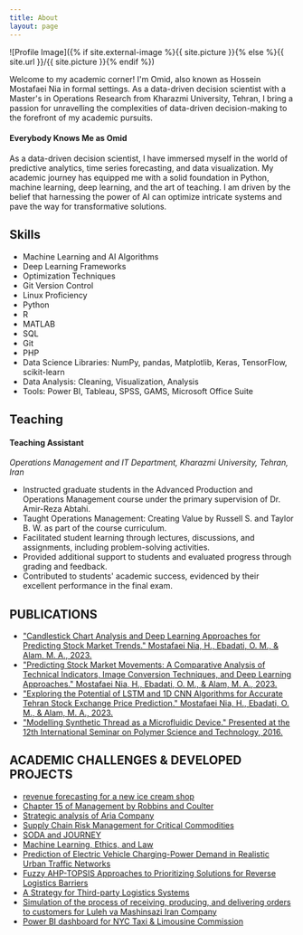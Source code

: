 ```yaml
---
title: About
layout: page
---
```

![Profile Image]({% if site.external-image %}{{ site.picture }}{% else %}{{ site.url }}/{{ site.picture }}{% endif %})

<p>Welcome to my academic corner! I'm Omid, also known as Hossein Mostafaei Nia in formal settings. As a data-driven decision scientist with a Master's in Operations Research from Kharazmi University, Tehran, I bring a passion for unravelling the complexities of data-driven decision-making to the forefront of my academic pursuits.</p>

<h4>Everybody Knows Me as Omid</h4>
	
<p>As a data-driven decision scientist, I have immersed myself in the world of predictive analytics, time series forecasting, and data visualization. My academic journey has equipped me with a solid foundation in Python, machine learning, deep learning, and the art of teaching. I am driven by the belief that harnessing the power of AI can optimize intricate systems and pave the way for transformative solutions.</p>

<h2>Skills</h2>

<ul class="skill-list">
	<li>Machine Learning and AI Algorithms</li>
	<li>Deep Learning Frameworks</li>
	<li>Optimization Techniques</li>
	<li>Git Version Control</li>
	<li>Linux Proficiency</li>
	<li>Python</li>
	<li>R</li>
	<li>MATLAB</li>
	<li>SQL</li>
	<li>Git</li>
	<li>PHP</li>
	<li>Data Science Libraries: NumPy, pandas, Matplotlib, Keras, TensorFlow, scikit-learn</li>
	<li>Data Analysis: Cleaning, Visualization, Analysis</li>
	<li>Tools: Power BI, Tableau, SPSS, GAMS, Microsoft Office Suite</li>
</ul>

<h2>Teaching</h2>

<h4>Teaching Assistant</h4>
<em>Operations Management and IT Department, Kharazmi University, Tehran, Iran</em>
<ul>
	<li>Instructed graduate students in the Advanced Production and Operations Management course under the primary supervision of Dr. Amir-Reza Abtahi.</li>
	<li>Taught Operations Management: Creating Value by Russell S. and Taylor B. W. as part of the course curriculum.</li>
	<li>Facilitated student learning through lectures, discussions, and assignments, including problem-solving activities.</li>
	<li>Provided additional support to students and evaluated progress through grading and feedback.</li>
	<li>Contributed to students' academic success, evidenced by their excellent performance in the final exam.</li>
</ul>
	
<h2>PUBLICATIONS</h2>

<ul>
	<li><a href="https://omidmno2.github.io/Candlestick-Chart-Analysis/">"Candlestick Chart Analysis and Deep Learning Approaches for Predicting Stock Market Trends." Mostafaei Nia, H., Ebadati, O. M., & Alam, M. A., 2023.</a></li>
	<li><a href="https://omidmno2.github.io/Image-Conversion-Techniques/">"Predicting Stock Market Movements: A Comparative Analysis of Technical Indicators, Image Conversion Techniques, and Deep Learning Approaches." Mostafaei Nia, H., Ebadati, O. M., & Alam, M. A., 2023.</a></li>
	<li><a href="https://omidmno2.github.io/LSTM-and-1D-CNN/">"Exploring the Potential of LSTM and 1D CNN Algorithms for Accurate Tehran Stock Exchange Price Prediction." Mostafaei Nia, H., Ebadati, O. M., & Alam, M. A., 2023.</a></li>
	<li><a href="https://omidmno2.github.io/Modelling-Synthetic-Thread/">"Modelling Synthetic Thread as a Microfluidic Device." Presented at the 12th International Seminar on Polymer Science and Technology, 2016.</a></li>
</ul>

<h2>ACADEMIC CHALLENGES & DEVELOPED PROJECTS</h2>

<ul>
	<li><a href="https://omidmno2.github.io/conducted-revenue-forecasting/">revenue forecasting for a new ice cream shop</a></li>
	<li><a href="https://omidmno2.github.io/Management-by-Robbins/">Chapter 15 of Management by Robbins and Coulter</a></li>
	<li><a href="https://omidmno2.github.io/strategic-analysis/">Strategic analysis of Aria Company</a></li>
	<li><a href="https://omidmno2.github.io/Supply-Chain-Risk-Management/">Supply Chain Risk Management for Critical Commodities</a></li>
	<li><a href="https://omidmno2.github.io/SODA-and-JOURNEY/">SODA and JOURNEY</a></li>
	<li><a href="https://omidmno2.github.io/Ethics/">Machine Learning, Ethics, and Law</a></li>
	<li><a href="https://omidmno2.github.io/Traffic-Networks/">Prediction of Electric Vehicle Charging-Power Demand in Realistic Urban Traffic Networks</a></li>
	<li><a href="https://omidmno2.github.io/Fuzzy-AHP-TOPSIS/">Fuzzy AHP-TOPSIS Approaches to Prioritizing Solutions for Reverse Logistics Barriers</a></li>
	<li><a href="https://omidmno2.github.io/Third-party-Logistics/">A Strategy for Third-party Logistics Systems</a></li>
	<li><a href="https://omidmno2.github.io/Luleh-va-Mashinsazi/">Simulation of the process of receiving, producing, and delivering orders to customers for Luleh va Mashinsazi Iran Company</a></li>
	<li><a href="https://omidmno2.github.io/Power-BI-dashboard/">Power BI dashboard for NYC Taxi & Limousine Commission</a></li>
</ul>


